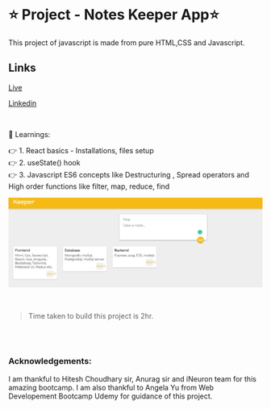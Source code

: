 # ⭐ Project - Notes Keeper App⭐

This project of javascript is made from pure HTML,CSS and Javascript.

## Links

[Live](https://pratyushnoteskeeperapp.netlify.app/)

[Linkedin](https://www.linkedin.com/in/pratyush-kesarwani-2b6601171/)

<br>

📌 Learnings:

👉 1\. React basics - Installations, files setup<br>
👉 2\. useState() hook<br>
👉 3\. Javascript ES6 concepts like Destructuring , Spread operators and High order functions like filter, map, reduce, find<br>

![ScreenShot](screenshot.JPG)

<br>

> Time taken to build this project is 2hr.

<br>
<br>


### Acknowledgements:

I am thankful to Hitesh Choudhary sir, Anurag sir and iNeuron team for this amazing bootcamp.
I am also thankful to Angela Yu from Web Developement Bootcamp Udemy for guidance of this project.
